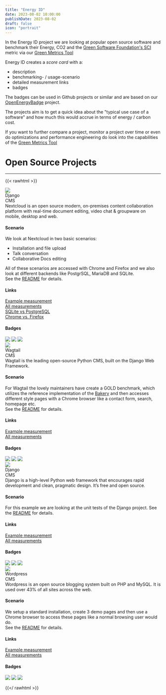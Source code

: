 ```yaml
---
title: "Energy ID"
date: 2023-08-02 10:00:00
publishDate: 2023-08-02
draft: false
icon: "portrait"
---
```


In the Energy ID project we are looking at popular open source software and benchmark their Energy, CO2 and the [Green Software Foundation's SCI](https://sci-guide.greensoftware.foundation/) metric via our [Green Metrics Tool](projects/green-metrics-tool/)

Energy ID creates a *score card* with a:
- description
- benchmarking- / usage-scenario
- detailed measurement links
- badges

The badges can be used in Github projects or similar and are based on our [OpenEnergyBadge](projects/open-energy-badge/) project.

The projects aim is to get a quick idea about the "typical use case of a software" and how much this would accrue in terms of energy / carbon cost.

If you want to further compare a project, monitor a project over time or even do optimizations and performance engineering do look into the capabilities of the [Green Metrics Tool](projects/green-metrics-tool/)


# Open Source Projects
---

{{< rawhtml >}}
<div class="ui cards">
  <div class="card">
    <div class="image">
      <img src="/img/projects/nextcloud.webp">
    </div>
    <div class="content">
      <div class="header">Django</div>
      <div class="meta">
        <a>CMS</a>
      </div>
      <div class="description">
        Nextcloud is an open source modern, on-premises content collaboration platform with real-time document editing, video chat & groupware on mobile, desktop and web.
      </div>
    </div>
    <div class="content">
       <h4>Scenario</h4>
      <div class="description">
          We look at Nextcloud in two basic scenarios:
         <ul>
           <li>Installation and file upload</li>
           <li>Talk conversation</li>
           <li>Collaborative Docs editing</li>
         </ul>
         All of these scenarios are accessed with Chrome and Firefox and we also look at different backends like PostgrSQL, MariaDB and SQLite.
      </div>
      <div class="description">
         See the <a href="https://github.com/green-coding-berlin/nextcloud-docker/tree/master/energy-tests">README</a> for details.
      </div>
    </div>
    <div class="content">
       <h4>Links</h4>
       <div class="ui label label-margin-bottom">
          <i class="external alternate icon"></i>
          <a class="detail" href="https://metrics.green-coding.berlin/stats.html?id=d98f6d14-6d19-405d-9777-5ed4a474dcf0">Example measurement</a>
        </div>
       <div class="ui label label-margin-bottom">
          <i class="external alternate icon"></i>
          <a class="detail" href="https://metrics.green-coding.berlin/?repo=https://github.com/green-coding-berlin/nextcloud-docker">All measurements</a>
        </div>
        <div class="ui label label-margin-bottom">
          <i class="external alternate icon"></i>
          <a class="detail" href="https://metrics.green-coding.berlin/compare.html?ids=4e823274-9782-4ede-b0d6-4ab939a06eb6,d98f6d14-6d19-405d-9777-5ed4a474dcf0">SQLite vs PostgreSQL</a>
        </div>
        <div class="ui label label-margin-bottom">
          <i class="external alternate icon"></i>
          <a class="detail" href="https://metrics.green-coding.berlin/compare.html?ids=4e823274-9782-4ede-b0d6-4ab939a06eb6,d98f6d14-6d19-405d-9777-5ed4a474dcf0">Chrome vs. Firefox</a>
        </div>
      </ul>
    </div>
    <div class="content">
      <h4>Badges</h4>
      <a href="https://metrics.green-coding.berlin/stats.html?id=d98f6d14-6d19-405d-9777-5ed4a474dcf0"><img src="https://api.green-coding.berlin/v1/badge/single/d98f6d14-6d19-405d-9777-5ed4a474dcf0?metric=AC"></a>
      <a href="https://metrics.green-coding.berlin/stats.html?id=d98f6d14-6d19-405d-9777-5ed4a474dcf0"><img src="https://api.green-coding.berlin/v1/badge/single/d98f6d14-6d19-405d-9777-5ed4a474dcf0?metric=RAPL"></a>
      <a href="https://metrics.green-coding.berlin/stats.html?id=7d5b368c-9940-4dd1-aa80-0a94f4007709"><img src="https://api.green-coding.berlin/v1/badge/single/7d5b368c-9940-4dd1-aa80-0a94f4007709?metric=SCI"></a>
    </div>
  </div>       

  <div class="card">
    <div class="image">
      <img src="/img/projects/wagtail.webp">
    </div>
    <div class="content">
      <div class="header">Wagtail</div>
      <div class="meta">
        <span class="date">CMS</span>
      </div>
      <div class="description">
        Wagtail is the leading open-source Python CMS, built on the Django Web Framework.
      </div>
    </div>
        <div class="content">
       <h4>Scenario</h4>
      <div class="description">
          For Wagtail the lovely maintainers have create a GOLD benchmark, which utilizes the reference 
          implementation of the <a href="https://github.com/wagtail/bakerydemo">Bakery</a> and then accesses
          different style pages with a Chrome browser like a contact form, search, homepage etc.
      </div>
      <div class="description">
          See the <a href="https://github.com/green-coding-berlin/bakerydemo-gold-benchmark">README</a> for details.
      </div>
    </div>
    <div class="content">
       <h4>Links</h4>
       <div class="ui label label-margin-bottom">
          <i class="external alternate icon"></i>
          <a class="detail" href="https://metrics.green-coding.berlin/stats.html?id=3799aa1d-634a-4c15-b83b-21f49daeebb1">Example measurement</a>
        </div>
       <div class="ui label label-margin-bottom">
          <i class="external alternate icon"></i>
          <a class="detail" href="https://metrics.green-coding.berlin/index.html?repo=bakerydemo-gold-benchmark">All measurements</a>
        </div>
      </ul>
    </div>
    <div class="content">
      <h4>Badges</h4>
      <a href="https://metrics.green-coding.berlin/stats.html?id=3799aa1d-634a-4c15-b83b-21f49daeebb1"><img src="https://api.green-coding.berlin/v1/badge/single/3799aa1d-634a-4c15-b83b-21f49daeebb1?metric=AC"></a>
      <a href="https://metrics.green-coding.berlin/stats.html?id=3799aa1d-634a-4c15-b83b-21f49daeebb1"><img src="https://api.green-coding.berlin/v1/badge/single/3799aa1d-634a-4c15-b83b-21f49daeebb1?metric=RAPL"></a>
      <a href="https://metrics.green-coding.berlin/stats.html?id=3799aa1d-634a-4c15-b83b-21f49daeebb1"><img src="https://api.green-coding.berlin/v1/badge/single/3799aa1d-634a-4c15-b83b-21f49daeebb1?metric=SCI"></a>
    </div>
  </div>
  <div class="card">
    <div class="image">
      <img src="/img/projects/django.webp">
    </div>
    <div class="content">
      <div class="header">Django</div>
      <div class="meta">
        <a>CMS</a>
      </div>
      <div class="description">
        Django is a high-level Python web framework that encourages rapid development and clean, pragmatic design. It’s free and open source.
      </div>
    </div>
    <div class="content">
      <h4>Scenario</h4>
      <div class="description">
          For this example we are looking at the unit tests of the Django project.
         See the <a href="https://github.com/green-coding-berlin/django">README</a> for details.
      </div>
    </div>
    <div class="content">
       <h4>Links</h4>
       <div class="ui label label-margin-bottom">
          <i class="external alternate icon"></i>
          <a class="detail" href="https://metrics.green-coding.berlin/stats.html?id=9a626aa1-d906-4727-b443-65cc01d140d1">Example measurement</a>
        </div>
       <div class="ui label label-margin-bottom">
          <i class="external alternate icon"></i>
          <a class="detail" href="https://metrics.green-coding.berlin/?repo=https://github.com/green-coding-berlin/django">All measurements</a>
        </div>
      </ul>
    </div>
    <div class="content">
      <h4>Badges</h4>
      <a href="https://metrics.green-coding.berlin/stats.html?id=9a626aa1-d906-4727-b443-65cc01d140d1"><img src="https://api.green-coding.berlin/v1/badge/single/9a626aa1-d906-4727-b443-65cc01d140d1?metric=AC"></a>
      <a href="https://metrics.green-coding.berlin/stats.html?id=9a626aa1-d906-4727-b443-65cc01d140d1"><img src="https://api.green-coding.berlin/v1/badge/single/9a626aa1-d906-4727-b443-65cc01d140d1?metric=RAPL"></a>
      <a href="https://metrics.green-coding.berlin/stats.html?id=9a626aa1-d906-4727-b443-65cc01d140d1"><img src="https://api.green-coding.berlin/v1/badge/single/9a626aa1-d906-4727-b443-65cc01d140d1?metric=SCI"></a>
    </div>
  </div>  


  <div class="card">
    <div class="image">
      <img src="/img/projects/wordpress.png">
    </div>
    <div class="content">
      <div class="header">Wordpress</div>
      <div class="meta">
        <a>CMS</a>
      </div>
      <div class="description">
        Wordpress is an open source blogging system built on PHP and MySQL. It is used over 43% of all sites across the web.
      </div>
    </div>
    <div class="content">
       <h4>Scenario</h4>
      <div class="description">
          We setup a standard installation, create 3 demo pages and then use a Chrome browser to access these pages like a normal browsing user would do.
      </div>
      <div class="description">
          See the <a href="https://github.com/green-coding-berlin/example-applications/tree/main/wordpress-official-data">README</a> for details.
      </div>      
    </div>
    <div class="extra content">
       <h4>Links</h4>
       <div class="ui label label-margin-bottom">
          <i class="external alternate icon"></i>
          <a class="detail" href="https://metrics.green-coding.berlin/stats.html?id=0d105b85-9e0a-4f78-b6a5-a80dc085b4f9">Example measurement</a>
        </div>
       <div class="ui label label-margin-bottom">
          <i class="external alternate icon"></i>
          <a class="detail" href="https://metrics.green-coding.berlin/?repo=https://github.com/green-coding-berlin/example-applications&filename=wordpress-official-data/usage_scenario.yml">All measurements</a>
        </div>
      </ul>
    </div>
    <div class="extra content">
      <h4>Badges</h4>
      <a href="https://metrics.green-coding.berlin/stats.html?id=0d105b85-9e0a-4f78-b6a5-a80dc085b4f9"><img src="https://api.green-coding.berlin/v1/badge/single/0d105b85-9e0a-4f78-b6a5-a80dc085b4f9?metric=AC"></a>
      <a href="https://metrics.green-coding.berlin/stats.html?id=0d105b85-9e0a-4f78-b6a5-a80dc085b4f9"><img src="https://api.green-coding.berlin/v1/badge/single/0d105b85-9e0a-4f78-b6a5-a80dc085b4f9?metric=RAPL"></a>
      <a href="https://metrics.green-coding.berlin/stats.html?id=0d105b85-9e0a-4f78-b6a5-a80dc085b4f9"><img src="https://api.green-coding.berlin/v1/badge/single/0d105b85-9e0a-4f78-b6a5-a80dc085b4f9?metric=SCI"></a>
    </div>
  </div>


 
</div>

{{</ rawhtml >}}


